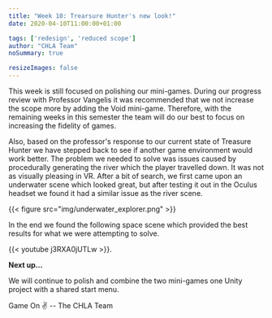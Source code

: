 ```yaml
---
title: "Week 10: Trearsure Hunter's new look!"
date: 2020-04-10T11:00:00+01:00

tags: ['redesign', 'reduced scope']
author: "CHLA Team"
noSummary: true

resizeImages: false
---
```

This week is still focused on polishing our mini-games. During our progress review with Professor Vangelis it was recommended that we not increase the scope more by adding the Void mini-game. Therefore, with the remaining weeks in this semester the team will do our best to focus on increasing the fidelity of games.

Also, based on the professor's response to our current state of Treasure Hunter we have stepped back to see if another game environment would work better. The problem we needed to solve was issues caused by procedurally generating the river which the player travelled down. It was not as visually pleasing in VR. After a bit of search, we first came upon an underwater scene which looked great, but after testing it out in the Oculus headset we found it had a similar issue as the river scene. 

{{< figure src="img/underwater_explorer.png" >}}

In the end we found the following space scene which provided the best results for what we were attempting to solve.

{{< youtube j3RXA0jUTLw >}}.

**Next up...**

We will continue to polish and combine the two mini-games one Unity project with a shared start menu.

Game On :v: -- The CHLA Team
